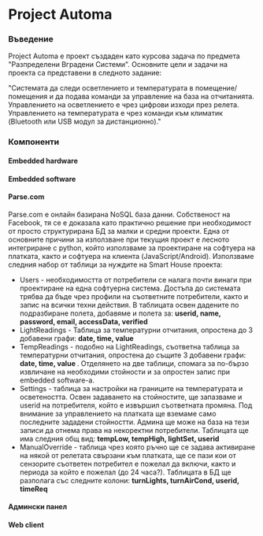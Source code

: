 # Project Automa

### Въведение
Project Automa е проект създаден като курсова задача по предмета "Разпределени Вградени Системи". Основните цели и задачи на проекта са представени в следното задание:<br>

"Системата да следи осветлението и температурата в помещение/помещения и да подава команди за управление на база на отчитанията.
Управлението на осветлението е чрез цифрови изходи през релета.
Управлението на температурата е чрез команди към климатик (Bluetooth или USB модул за дистанционно)."

### Компоненти

#### Embedded hardware

#### Embedded software

#### Parse.com
Parse.com е онлайн базирана NoSQL база данни. Собственост на Facebook, тя се е доказала като практично решение при необходимост от просто структурирана БД за малки и средни проекти. Една от основните причини за използване при текущия проект е лесното интегриране с python, който използваме за проектиране на софтуера на платката, както и софтуера на клиента (JavaScript/Android).
Използваме следния набор от таблици за нуждите на Smart House проекта:
- Users - необходимостта от потребители се налага почти винаги при проектиране на една софтуерна система. Достъпа до системата трябва да бъде чрез профили на съответните потребители, както и запис на всички техни действия. В таблицата освен дадените по подразбиране полета, добавяме и полета за: <b> userid, name, password, email, accessData, verified </b>
- LightReadings - Таблица за температурни отчитания, опростена до 3 добавени графи: <b> date, time, value </b>
- TempReadings - подобно на LightReadings, съответна таблица за температурни отчитания, опростена до същите 3 добавени графи: <b> date, time, value </b>. Отделянето на две таблици, спомага за по-бързо извличане на необходими стойности и за опростен запис при embedded software-a.
- Settings - таблица за настройки на границите на температурата и осветеността. Освен задаването на стойностите, ще запазваме и userid на потребителя, който е извършил съответната промяна. Под внимание за управлението на платката ще вземаме само последните зададени стойностти. Админа ще може на база на тези записи да отнема права на некоректни потребители. Таблицата ще има следния общ вид: <b> tempLow, tempHigh, lightSet, userid </b>
- ManualOverride - таблица чрез която ръчно ще се задава активиране на някой от релетата свързани към платката, ще се пази кои от сензорите съответен потребител е пожелал да включи, както и периода за който е пожелал (до 24 часа?). Таблицата в БД ще разполага със следните колони: <b> turnLights, turnAirCond, userid, timeReq </b>

#### Админски панел

#### Web client
